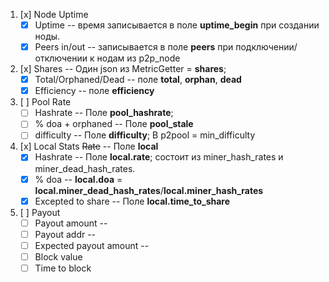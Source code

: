 1. [x] Node Uptime
   - [x] Uptime -- время записывается в поле __uptime_begin__ при создании ноды.
   - [x] Peers in/out -- записывается в поле __peers__ при подключении/отключении к нодам из p2p_node
2. [x] Shares -- Один json из MetricGetter = __shares__;
   - [x] Total/Orphaned/Dead -- поле __total__, __orphan__, __dead__ 
   - [x] Efficiency -- поле __efficiency__
3. [ ] Pool Rate
   - [ ] Hashrate -- Поле __pool_hashrate__; 
   - [ ] % doa + orphaned -- Поле __pool_stale__
   - [ ] difficulty -- Поле __difficulty__; В p2pool = min_difficulty
4. [x] Local Stats ~~Rate~~ -- Поле __local__ 
   - [x] Hashrate -- Поле __local.rate__; состоит из miner_hash_rates и miner_dead_hash_rates.  
   - [x] % doa -- __local.doa__ = __local.miner_dead_hash_rates__/__local.miner_hash_rates__
   - [x] Excepted to share -- Поле __local.time_to_share__
5. [ ] Payout
   - [ ] Payout amount --
   - [ ] Payout addr -- 
   - [ ] Expected payout amount --
   - [ ] Block value
   - [ ] Time to block